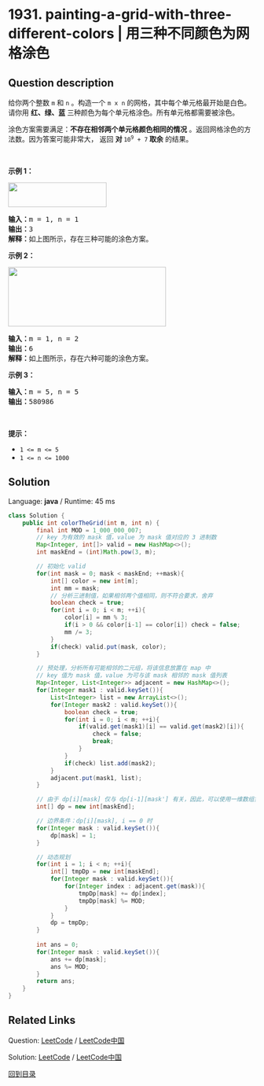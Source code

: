 ﻿# 1931. painting-a-grid-with-three-different-colors | 用三种不同颜色为网格涂色

## Question description

<!--If you want to use the English description, use <p>You are given two integers <code>m</code> and <code>n</code>. Consider an <code>m x n</code> grid where each cell is initially white. You can paint each cell <strong>red</strong>, <strong>green</strong>, or <strong>blue</strong>. All cells <strong>must</strong> be painted.</p>

<p>Return<em> the number of ways to color the grid with <strong>no two adjacent cells having the same color</strong></em>. Since the answer can be very large, return it <strong>modulo</strong> <code>10<sup>9</sup> + 7</code>.</p>

<p>&nbsp;</p>
<p><strong>Example 1:</strong></p>
<img alt="" src="https://assets.leetcode.com/uploads/2021/06/22/colorthegrid.png" style="width: 200px; height: 50px;" />
<pre>
<strong>Input:</strong> m = 1, n = 1
<strong>Output:</strong> 3
<strong>Explanation:</strong> The three possible colorings are shown in the image above.
</pre>

<p><strong>Example 2:</strong></p>
<img alt="" src="https://assets.leetcode.com/uploads/2021/06/22/copy-of-colorthegrid.png" style="width: 321px; height: 121px;" />
<pre>
<strong>Input:</strong> m = 1, n = 2
<strong>Output:</strong> 6
<strong>Explanation:</strong> The six possible colorings are shown in the image above.
</pre>

<p><strong>Example 3:</strong></p>

<pre>
<strong>Input:</strong> m = 5, n = 5
<strong>Output:</strong> 580986
</pre>

<p>&nbsp;</p>
<p><strong>Constraints:</strong></p>

<ul>
	<li><code>1 &lt;= m &lt;= 5</code></li>
	<li><code>1 &lt;= n &lt;= 1000</code></li>
</ul>
 instead-->
<p>给你两个整数 <code>m</code> 和 <code>n</code> 。构造一个 <code>m x n</code> 的网格，其中每个单元格最开始是白色。请你用 <strong>红、绿、蓝</strong> 三种颜色为每个单元格涂色。所有单元格都需要被涂色。</p>

<p>涂色方案需要满足：<strong>不存在相邻两个单元格颜色相同的情况</strong> 。返回网格涂色的方法数。因为答案可能非常大， 返回 <strong>对 </strong><code>10<sup>9</sup> + 7</code><strong> 取余</strong> 的结果。</p>

<p> </p>

<p><strong>示例 1：</strong></p>
<img alt="" src="https://assets.leetcode.com/uploads/2021/06/22/colorthegrid.png" style="width: 200px; height: 50px;" />
<pre>
<strong>输入：</strong>m = 1, n = 1
<strong>输出：</strong>3
<strong>解释：</strong>如上图所示，存在三种可能的涂色方案。
</pre>

<p><strong>示例 2：</strong></p>
<img alt="" src="https://assets.leetcode.com/uploads/2021/06/22/copy-of-colorthegrid.png" style="width: 321px; height: 121px;" />
<pre>
<strong>输入：</strong>m = 1, n = 2
<strong>输出：</strong>6
<strong>解释：</strong>如上图所示，存在六种可能的涂色方案。
</pre>

<p><strong>示例 3：</strong></p>

<pre>
<strong>输入：</strong>m = 5, n = 5
<strong>输出：</strong>580986
</pre>

<p> </p>

<p><strong>提示：</strong></p>

<ul>
	<li><code>1 <= m <= 5</code></li>
	<li><code>1 <= n <= 1000</code></li>
</ul>




## Solution

Language: **java**  /  Runtime: 45 ms

```java
class Solution {
    public int colorTheGrid(int m, int n) {
        final int MOD = 1_000_000_007;
        // key 为有效的 mask 值，value 为 mask 值对应的 3 进制数
        Map<Integer, int[]> valid = new HashMap<>();
        int maskEnd = (int)Math.pow(3, m);

        // 初始化 valid 
        for(int mask = 0; mask < maskEnd; ++mask){
            int[] color = new int[m];
            int mm = mask;
            // 分析三进制值，如果相邻两个值相同，则不符合要求，舍弃
            boolean check = true;
            for(int i = 0; i < m; ++i){
                color[i] = mm % 3;
                if(i > 0 && color[i-1] == color[i]) check = false;
                mm /= 3;
            }
            if(check) valid.put(mask, color);  
        }

        // 预处理，分析所有可能相邻的二元组，将该信息放置在 map 中
        // key 值为 mask 值，value 为可与该 mask 相邻的 mask 值列表
        Map<Integer, List<Integer>> adjacent = new HashMap<>();
        for(Integer mask1 : valid.keySet()){
            List<Integer> list = new ArrayList<>();
            for(Integer mask2 : valid.keySet()){
                boolean check = true;
                for(int i = 0; i < m; ++i){
                    if(valid.get(mask1)[i] == valid.get(mask2)[i]){
                        check = false;
                        break;
                    }
                }
                if(check) list.add(mask2);
            }
            adjacent.put(mask1, list);
        }

        // 由于 dp[i][mask] 仅与 dp[i-1][mask'] 有关，因此，可以使用一维数组实现 dp
        int[] dp = new int[maskEnd];

        // 边界条件：dp[i][mask], i == 0 时
        for(Integer mask : valid.keySet()){
            dp[mask] = 1;
        }

        // 动态规划
        for(int i = 1; i < n; ++i){
            int[] tmpDp = new int[maskEnd];
            for(Integer mask : valid.keySet()){
                for(Integer index : adjacent.get(mask)){
                    tmpDp[mask] += dp[index];
                    tmpDp[mask] %= MOD;
                }
            }
            dp = tmpDp;
        }
        
        int ans = 0;
        for(Integer mask : valid.keySet()){
            ans += dp[mask];
            ans %= MOD;
        }
        return ans;
    }
}
```



## Related Links

Question: [LeetCode](https://leetcode.com/problems/painting-a-grid-with-three-different-colors/description/)  /  [LeetCode中国](https://leetcode-cn.com/problems/painting-a-grid-with-three-different-colors/description/)

Solution: [LeetCode](https://leetcode.com/articles/painting-a-grid-with-three-different-colors/)  /  [LeetCode中国](https://leetcode-cn.com/articles/painting-a-grid-with-three-different-colors/)

[回到目录](../README.md)